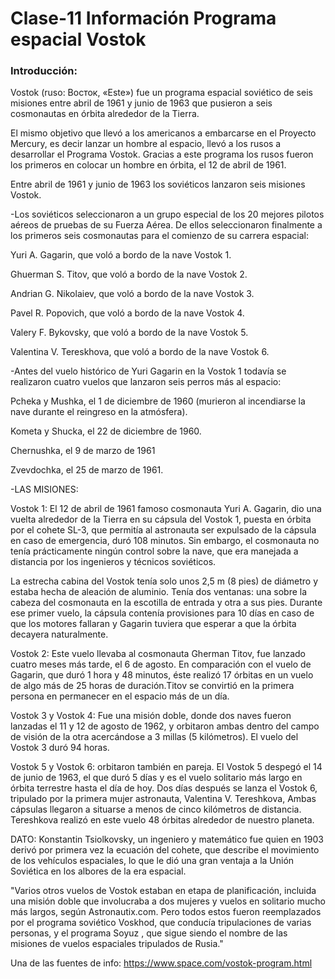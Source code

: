 # Clase-11 Información Programa espacial Vostok

### Introducción:
Vostok (ruso: Восток, «Este») fue un programa espacial soviético de seis misiones entre abril de 1961 y junio de 1963 que pusieron a seis cosmonautas en órbita alrededor de la Tierra.  

El mismo objetivo que llevó a los americanos a embarcarse en el Proyecto Mercury, es decir lanzar un hombre al espacio, llevó a los rusos a desarrollar el Programa Vostok. Gracias a este programa los rusos fueron los primeros en colocar un hombre en órbita, el 12 de abril de 1961.

Entre abril de 1961 y junio de 1963 los soviéticos lanzaron seis misiones Vostok.

-Los soviéticos seleccionaron a un grupo especial de los 20 mejores pilotos aéreos de pruebas de su Fuerza Aérea. De ellos seleccionaron finalmente a los primeros seis cosmonautas para el comienzo de su carrera espacial:

Yuri A. Gagarin, que voló a bordo de la nave Vostok 1.

Ghuerman S. Titov, que voló a bordo de la nave Vostok 2.

Andrian G. Nikolaiev, que voló a bordo de la nave Vostok 3.

Pavel R. Popovich, que voló a bordo de la nave Vostok 4.

Valery F. Bykovsky, que voló a bordo de la nave Vostok 5.

Valentina V. Tereskhova, que voló a bordo de la nave Vostok 6.

-Antes del vuelo histórico de Yuri Gagarin en la Vostok 1 todavía se realizaron cuatro vuelos que lanzaron seis perros más al espacio:

Pcheka y Mushka, el 1 de diciembre de 1960 (murieron al incendiarse la nave durante el reingreso en la atmósfera).

Kometa y Shucka, el 22 de diciembre de 1960.

Chernushka, el 9 de marzo de 1961

Zvevdochka, el 25 de marzo de 1961.

-LAS MISIONES:

Vostok 1: El 12 de abril de 1961 famoso cosmonauta Yuri A. Gagarin, dio una vuelta alrededor de la Tierra en su cápsula del Vostok 1, puesta en órbita por el cohete SL-3, que permitía al astronauta ser expulsado de la cápsula en caso de emergencia, duró 108 minutos. Sin embargo, el cosmonauta no tenía prácticamente ningún control sobre la nave, que era manejada a distancia por los ingenieros y técnicos soviéticos.

La estrecha cabina del Vostok tenía solo unos 2,5 m (8 pies) de diámetro y estaba hecha de aleación de aluminio. Tenía dos ventanas: una sobre la cabeza del cosmonauta en la escotilla de entrada y otra a sus pies. Durante ese primer vuelo, la cápsula contenía provisiones para 10 días en caso de que los motores fallaran y Gagarin tuviera que esperar a que la órbita decayera naturalmente.

Vostok 2: Este vuelo llevaba al cosmonauta Gherman Titov, fue lanzado cuatro meses más tarde, el 6 de agosto. En comparación con el vuelo de Gagarin, que duró 1 hora y 48 minutos, éste realizó 17 órbitas en un vuelo de algo más de 25 horas de duración.Titov se convirtió en la primera persona en permanecer en el espacio más de un día.

Vostok 3 y Vostok 4: Fue una misión doble, donde dos naves fueron lanzadas el 11 y 12 de agosto de 1962, y orbitaron ambas dentro del campo de visión de la otra acercándose a 3 millas (5 kilómetros). El vuelo del Vostok 3 duró 94 horas.

Vostok 5 y Vostok 6: orbitaron también en pareja. El Vostok 5 despegó el 14 de junio de 1963, el que duró 5 días y es el vuelo solitario más largo en órbita terrestre hasta el día de hoy. Dos días después se lanza el Vostok 6, tripulado por la primera mujer astronauta, Valentina V. Tereshkova, Ambas cápsulas llegaron a situarse a menos de cinco kilómetros de distancia. Tereshkova realizó en este vuelo 48 órbitas alrededor de nuestro planeta.

DATO: Konstantin Tsiolkovsky, un ingeniero y matemático fue quien en 1903 derivó por primera vez la ecuación del cohete, que describe el movimiento de los vehículos espaciales, lo que le dió una gran ventaja a la Unión Soviética en los albores de la era espacial.

"Varios otros vuelos de Vostok estaban en etapa de planificación, incluida una misión doble que involucraba a dos mujeres y vuelos en solitario mucho más largos, según Astronautix.com. Pero todos estos fueron reemplazados por el programa soviético Voskhod, que conducía tripulaciones de varias personas, y el programa Soyuz , que sigue siendo el nombre de las misiones de vuelos espaciales tripulados de Rusia."

Una de las fuentes de info: https://www.space.com/vostok-program.html 
